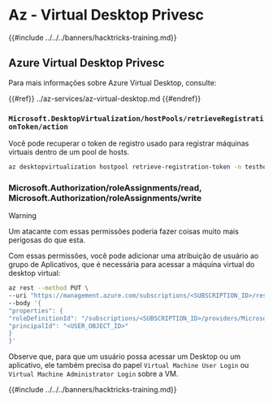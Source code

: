 # Az - Virtual Desktop Privesc

{{#include ../../../banners/hacktricks-training.md}}

## Azure Virtual Desktop Privesc

Para mais informações sobre Azure Virtual Desktop, consulte:

{{#ref}}
../az-services/az-virtual-desktop.md
{{#endref}}


### `Microsoft.DesktopVirtualization/hostPools/retrieveRegistrationToken/action`
Você pode recuperar o token de registro usado para registrar máquinas virtuais dentro de um pool de hosts.
```bash
az desktopvirtualization hostpool retrieve-registration-token -n testhostpool -g Resource_Group_1
```
### Microsoft.Authorization/roleAssignments/read, Microsoft.Authorization/roleAssignments/write

> [!WARNING]
> Um atacante com essas permissões poderia fazer coisas muito mais perigosas do que esta.

Com essas permissões, você pode adicionar uma atribuição de usuário ao grupo de Aplicativos, que é necessária para acessar a máquina virtual do desktop virtual:
```bash
az rest --method PUT \
--uri "https://management.azure.com/subscriptions/<SUBSCRIPTION_ID>/resourceGroups/<RESOURCE_GROUP_NAME>/providers/Microsoft.DesktopVirtualization/applicationGroups/<APP_GROUP_NAME>/providers/Microsoft.Authorization/roleAssignments/<NEW_ROLE_ASSIGNMENT_GUID>?api-version=2022-04-01" \
--body '{
"properties": {
"roleDefinitionId": "/subscriptions/<SUBSCRIPTION_ID>/providers/Microsoft.Authorization/roleDefinitions/1d18fff3-a72a-46b5-b4a9-0b38a3cd7e63",
"principalId": "<USER_OBJECT_ID>"
}
}'
```
Observe que, para que um usuário possa acessar um Desktop ou um aplicativo, ele também precisa do papel `Virtual Machine User Login` ou `Virtual Machine Administrator Login` sobre a VM.

{{#include ../../../banners/hacktricks-training.md}}

